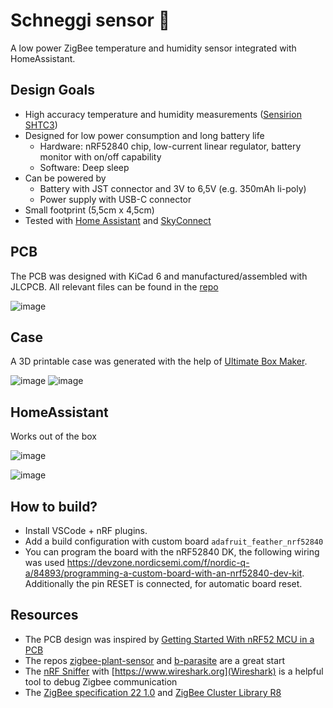 # Schneggi sensor 🐌
A low power ZigBee temperature and humidity sensor integrated with HomeAssistant.

## Design Goals
- High accuracy temperature and humidity measurements ([Sensirion SHTC3](https://www.sensirion.com/products/catalog/SHTC3/))
- Designed for low power consumption and long battery life
  - Hardware: nRF52840 chip, low-current linear regulator, battery monitor with on/off capability 
  - Software: Deep sleep
- Can be powered by
  - Battery with JST connector and 3V to 6,5V (e.g. 350mAh li-poly)
  - Power supply with USB-C connector
- Small footprint (5,5cm x 4,5cm)
- Tested with [Home Assistant](https://www.home-assistant.io/) and [SkyConnect](https://www.home-assistant.io/skyconnect/)

## PCB
The PCB was designed with KiCad 6 and manufactured/assembled with JLCPCB. All relevant files can be found in the [repo](hardware/E73-2G4M08S1C-52840/jlcpcb)

![image](https://github.com/Rogger/schneggi-sensor/assets/371835/be12c999-ec39-4161-95e4-73d42402109f)

## Case
A 3D printable case was generated with the help of [Ultimate Box Maker](https://github.com/jbebel/Ultimate-Box-Maker).

![image](https://github.com/Rogger/schneggi-sensor/assets/371835/ab5e8014-a209-424d-a499-19e3f091526b)
![image](https://github.com/Rogger/schneggi-sensor/assets/371835/b7e83cb2-98f3-4bfb-9744-4b7735aa9ba5)

## HomeAssistant
Works out of the box

![image](https://github.com/Rogger/schneggi-sensor/assets/371835/f15c5fb3-5d0a-4664-84ad-d415db4e80bc)

![image](https://github.com/Rogger/schneggi-sensor/assets/371835/25a41448-d139-476f-bedd-f4ae8debbe8c)

## How to build?
- Install VSCode + nRF plugins.
- Add a build configuration with custom board `adafruit_feather_nrf52840`
- You can program the board with the nRF52840 DK, the following wiring was used https://devzone.nordicsemi.com/f/nordic-q-a/84893/programming-a-custom-board-with-an-nrf52840-dev-kit. Additionally the pin RESET is connected, for automatic board reset.

## Resources
- The PCB design was inspired by [Getting Started With nRF52 MCU in a PCB](https://resources.altium.com/p/getting-started-nrf52-mcu-pcb#getting-started-schematics)
- The repos [zigbee-plant-sensor](https://github.com/stanvn/zigbee-plant-sensor) and [b-parasite](https://github.com/rbaron/b-parasite) are a great start
- The [nRF Sniffer](https://developer.nordicsemi.com/nRF_Connect_SDK/doc/latest/nrf/protocols/zigbee/tools.html) with [https://www.wireshark.org](Wireshark) is a helpful tool to debug Zigbee communication
- The [ZigBee specification 22 1.0](https://csa-iot.org/wp-content/uploads/2022/01/docs-05-3474-22-0csg-zigbee-specification-1.pdf) and [ZigBee Cluster Library R8](https://csa-iot.org/wp-content/uploads/2022/01/docs-05-3474-22-0csg-zigbee-specification-1.pdf)  
